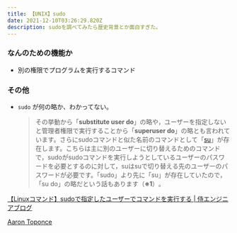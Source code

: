 ```yaml
---
title: 【UNIX】sudo
date: 2021-12-10T03:26:29.820Z
description: sudoを調べてみたら歴史背景とか面白すぎた。
---
```

### なんのための機能か

- 別の権限でプログラムを実行するコマンド

### その他

- `sudo` が何の略か、わかってない。
    
    > その挙動から「**substitute user do**」の略や，ユーザーを指定しないと管理者権限で実行することから「**superuser do**」の略とも言われています。さらにsudoコマンドと似た名前のコマンドとして「[su](http://manpages.ubuntu.com/manpages/trusty/en/man1/su.1.html)」が存在します。こちらは主に別のユーザーに切り替えるためのコマンドで，sudoがsudoコマンドを実行しようとしているユーザーのパスワードを必要とするのに対して，suはsuで切り替える先のユーザーのパスワードが必要です。「⁠sudo」より先に「su」が存在していたので，「⁠su do」の略だという話もあります（**※1**⁠）⁠。
    > 

[【Linuxコマンド】sudoで指定したユーザーでコマンドを実行する | 侍エンジニアブログ](https://www.sejuku.net/blog/54857)

[Aaron Toponce](https://pthree.org/2009/12/31/the-meaning-of-su/)